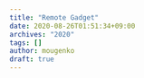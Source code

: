 ```yaml
---
title: "Remote Gadget"
date: 2020-08-26T01:51:34+09:00
archives: "2020"
tags: []
author: mougenko
draft: true
---
```

